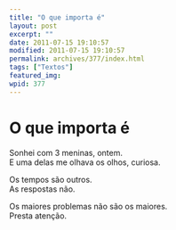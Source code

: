 ```yaml
---
title: "O que importa é"
layout: post
excerpt: ""
date: 2011-07-15 19:10:57
modified: 2011-07-15 19:10:57
permalink: archives/377/index.html
tags: ["Textos"]
featured_img: 
wpid: 377
---
```


# O que importa é

Sonhei com 3 meninas, ontem.  
E uma delas me olhava os olhos, curiosa.

Os tempos são outros.  
As respostas não.

Os maiores problemas não são os maiores.  
Presta atenção.